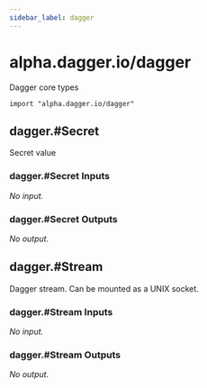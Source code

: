 ```yaml
---
sidebar_label: dagger
---
```


# alpha.dagger.io/dagger

Dagger core types

```cue
import "alpha.dagger.io/dagger"
```

## dagger.#Secret

Secret value

### dagger.#Secret Inputs

_No input._

### dagger.#Secret Outputs

_No output._

## dagger.#Stream

Dagger stream. Can be mounted as a UNIX socket.

### dagger.#Stream Inputs

_No input._

### dagger.#Stream Outputs

_No output._
